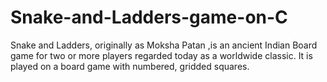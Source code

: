 # Snake-and-Ladders-game-on-C
Snake and Ladders, originally as Moksha Patan ,is an ancient Indian Board game for two or more players regarded today as a worldwide classic. It is  played on a board game with numbered, gridded squares.
